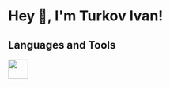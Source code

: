 # Hey 👋, I'm Turkov Ivan!

## Languages and Tools

<img height="40" src="https://cdn.jsdelivr.net/gh/devicons/devicon@latest/icons/javascript/javascript-original.svg" />
